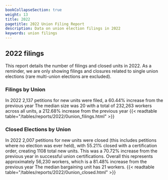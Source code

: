 ```yaml
---
bookCollapseSection: true
weight: 13
title: 2022
pagetitle: 2022 Union Filing Report
description: Data on union election filings in 2022
keywords: union filings
---
```


## 2022 filings

This report details the number of filings and closed units in 2022. As a reminder, we are only showing filings and closures related to single union elections (rare multi-union elections are excluded).

### Filings by Union
In 2022 2,137 petitions for new units were filed, a 60.44% increase from the previous year The median size was 20 with a total of 232,263 workers across all units, a 212.68% increase from the previous year
{{< readtable table="/tables/reports/2022/0union_filings.html" >}}

### Closed Elections by Union
In 2022 2,007 petitions for new units were closed (this includes petitions where no election was ever held), with 55.21% closed with a certification order, creating 1108 total new units. This was a 70.72% increase from the previous year in successful union certifications. Overall this represents approximately 56,230 workers, which is a 81.48% increase from the previous year The median bargaining unit has 21 workers.
{{< readtable table="/tables/reports/2022/0union_closed.html" >}}
